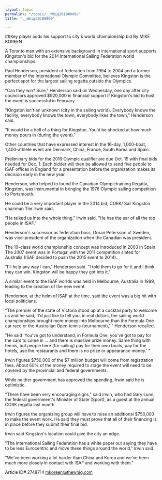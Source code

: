 ```yaml
---
layout: topic
permalink: "/topic/__Whig20100909/"
title: "__Whig20100909"

---
```


##Key player adds his support to city's world championship bid
By MIKE KOREEN



A Toronto man with an extensive background in international sport supports Kingston's bid for the 2014 International Sailing Federation world championships.

Paul Henderson, president of federation from 1994 to 2004 and a former member of the International Olympic Committee, believes Kingston is the perfect spot for the largest sailing regatta outside the Olympics.

"Can they win? Sure," Henderson said on Wednesday, one day after city councilors approved $920,000 in financial support if Kingston's bid to host the event is successful in February.

"Kingston isn't an unknown (city in the sailing world). Everybody knows the facility, everybody knows the town, everybody likes the town," Henderson said.

"It would be a hell of a thing for Kingston. You'd be shocked at how much money pours in (during the event)."

Other countries that have expressed interest in the 16-day, 1,000-boat, 1,400-athlete event are Denmark, China, France, South Korea and Spain.

Preliminary bids for the 2016 Olympic qualifier are due Oct. 15 with final bids needed for Dec. 1. Each bidder will then be allowed to send five people to ISAF offices in England for a presentation before the organization makes its decision early in the new year.

Henderson, who helped to found the Canadian Olympictraining Regatta, Kingston, was instrumental in bringing the 1976 Olympic sailing competition to Portsmouth.

He could be a very important player in the 2014 bid, CORK/ Sail Kingston chairman Tim Irwin said.

"He talked us into the whole thing," Irwin said. "He has the ear of all the top people in ISAF."

Henderson's successor as federation boss, Goran Petersson of Sweden, was vice-president of the organization when the Canadian was president.

The 10-class world championship concept was introduced in 2003 in Spain. The 2007 event was in Portugal with the 2011 competition slated for Australia (ISAF decided to push the 2015 event to 2014).

"I'll help any way I can," Henderson said. "I told them to go for it and I think they can win. Kingston will be happy they got into it."

A similar event to the ISAF worlds was held in Melbourne, Australia in 1999, leading to the creation of the new event.

Henderson, at the helm of ISAF at the time, said the event was a big hit with local politicians.

"The premier of the state of Victoria stood up at a cocktail party to welcome us and he said, 'I'd just like to tell you, in real dollars, the sailing world championships brought more money into Melbourne than the Formula One car race or the Australian Open tennis (tournament),' " Henderson recalled.

"He said 'You've got to understand, in Formula One, you've got to pay for the cars to come in ... and there is massive prize money. Same thing with tennis, but people here (for sailing) pay for their own boats, pay for the hotels, use the restaurants and there is no prize or appearance money.' "

Irwin figures $750,000 of the $7 million budget will come from registration fees. About 60% of the money required to stage the event will need to be covered by the provincial and federal governments.

While neither government has approved the spending, Irwin said he is optimistic.

"There have been very encouraging signs," said Irwin, who had Gary Lunn, the federal government's Minister of State (Sport), as a guest at the annual CORK regatta last month.

Irwin figures the organizing group will have to raise an additional $750,000 to make the event work. He said they must prove that all of their financing is in place before they submit their final bid.

Irwin said Kingston's location could give the city an edge.

"The International Sailing Federation has a white paper out saying they have to be less Eurocentric and move these things around the world," Irwin said.

"We've been working a lot harder than China and Korea and we've been much more closely in contact with ISAF and working with them."



Article ID# 2748714
mkoreen@thewhig.com

